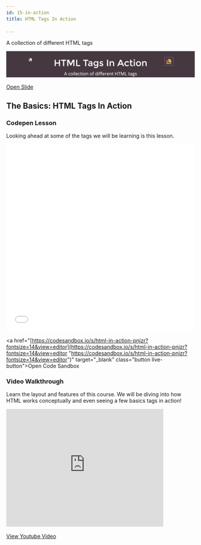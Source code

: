 ```yaml
---
id: 15-in-action
title: HTML Tags In Action

---
```

<!--############## Intro Section ##############-->

<section class="inner-section">

A collection of different HTML tags

<img src="https://raw.githubusercontent.com/lennyroyroy/basics-image/master/Basics%20Screenshots/inaction.png"/>

<a href="https://slides.com/lennyroyroy/deck#/5" target="_blank" class="button live-button">Open Slide</a>

</section>

<!--############## Title Section ##############-->

<section class="inner-section">

## The Basics: HTML Tags In Action

</section>

<!--############## Codepen Section ##############-->

<section class="inner-section">

### Codepen Lesson

Looking ahead at some of the tags we will be learning is this lesson.

<iframe src="[https://codesandbox.io/embed/html-in-action-pnjzr?fontsize=14&view=editor](https://codesandbox.io/embed/html-in-action-pnjzr?fontsize=14&view=editor "https://codesandbox.io/embed/html-in-action-pnjzr?fontsize=14&view=editor")" title="HTML in Action" allow="geolocation; microphone; camera; midi; vr; accelerometer; gyroscope; payment; ambient-light-sensor; encrypted-media; usb" style="width:100%; height:500px; border:0; border-radius: 4px; overflow:hidden;" sandbox="allow-modals allow-forms allow-popups allow-scripts allow-same-origin"></iframe>

<a href="[https://codesandbox.io/s/html-in-action-pnjzr?fontsize=14&view=editor](https://codesandbox.io/s/html-in-action-pnjzr?fontsize=14&view=editor "https://codesandbox.io/s/html-in-action-pnjzr?fontsize=14&view=editor")" target="_blank" class="button live-button">Open Code Sandbox</a>

</section>

<!--############## Youtube Section ##############-->

<section class="inner-section">

### Video Walkthrough

Learn the layout and features of this course. We will be diving into how HTML works conceptually and even seeing a few basics tags in action!

<div class="video-responsive">
<iframe width="420" height="315" src="https://www.youtube.com/embed/nLGOhfzLHlA?autoplay=0&rel=0" frameborder="0" allowfullscreen></iframe>
</div>

<a href="https://youtu.be/nLGOhfzLHlA" target="_blank" class="button live-button">View Youtube Video</a>

</section>

<!--############## Helpful Links Section ##############-->